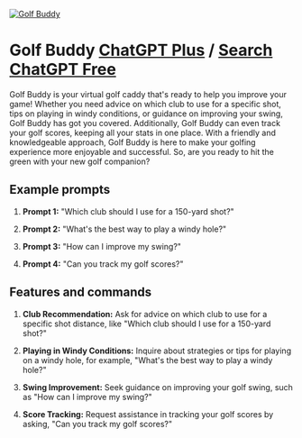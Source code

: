 
[![Golf Buddy](https://files.oaiusercontent.com/file-b6UodcVUXTDGh2aQ7v2JROlc?se=2123-10-16T17%3A02%3A35Z&sp=r&sv=2021-08-06&sr=b&rscc=max-age%3D31536000%2C%20immutable&rscd=attachment%3B%20filename%3D218f66cb-8dad-4804-b0ee-62c4d765370b.png&sig=%2BhvudpRxvKN6Qahw9AENACQ7jLvRugaHwG02R%2B9qyHg%3D)](https://chat.openai.com/g/g-68wkQEIIQ-golf-buddy)

# Golf Buddy [ChatGPT Plus](https://chat.openai.com/g/g-68wkQEIIQ-golf-buddy) / [Search ChatGPT Free](https://gptcall.net/index.html#/?search=Golf%20Buddy)

Golf Buddy is your virtual golf caddy that's ready to help you improve your game! Whether you need advice on which club to use for a specific shot, tips on playing in windy conditions, or guidance on improving your swing, Golf Buddy has got you covered. Additionally, Golf Buddy can even track your golf scores, keeping all your stats in one place. With a friendly and knowledgeable approach, Golf Buddy is here to make your golfing experience more enjoyable and successful. So, are you ready to hit the green with your new golf companion?

## Example prompts

1. **Prompt 1:** "Which club should I use for a 150-yard shot?"

2. **Prompt 2:** "What's the best way to play a windy hole?"

3. **Prompt 3:** "How can I improve my swing?"

4. **Prompt 4:** "Can you track my golf scores?"

## Features and commands

1. **Club Recommendation:** Ask for advice on which club to use for a specific shot distance, like "Which club should I use for a 150-yard shot?"

2. **Playing in Windy Conditions:** Inquire about strategies or tips for playing on a windy hole, for example, "What's the best way to play a windy hole?"

3. **Swing Improvement:** Seek guidance on improving your golf swing, such as "How can I improve my swing?"

4. **Score Tracking:** Request assistance in tracking your golf scores by asking, "Can you track my golf scores?"


